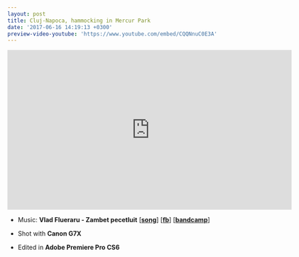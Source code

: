 ```yaml
---
layout: post
title: Cluj-Napoca, hammocking in Mercur Park
date: '2017-06-16 14:19:13 +0300'
preview-video-youtube: 'https://www.youtube.com/embed/CQQNnuC0E3A'
---
```


<iframe width="640" height="360" src="https://www.youtube.com/embed/CQQNnuC0E3A" frameborder="0" allowfullscreen></iframe>


* Music: **Vlad Flueraru - Zambet pecetluit** [**[song][vlad-flueraru-song]**] [**[fb][vlad-flueraru-fb]**] [**[bandcamp][vlad-flueraru-bandcamp]**]

* Shot with **Canon G7X**
* Edited in **Adobe Premiere Pro CS6**

[vlad-flueraru-song]: https://www.youtube.com/watch?v=QfK0TS61u_c
[vlad-flueraru-fb]: https://www.facebook.com/dlvmusic
[vlad-flueraru-bandcamp]: https://vladflueraru-dalvee.bandcamp.com/
